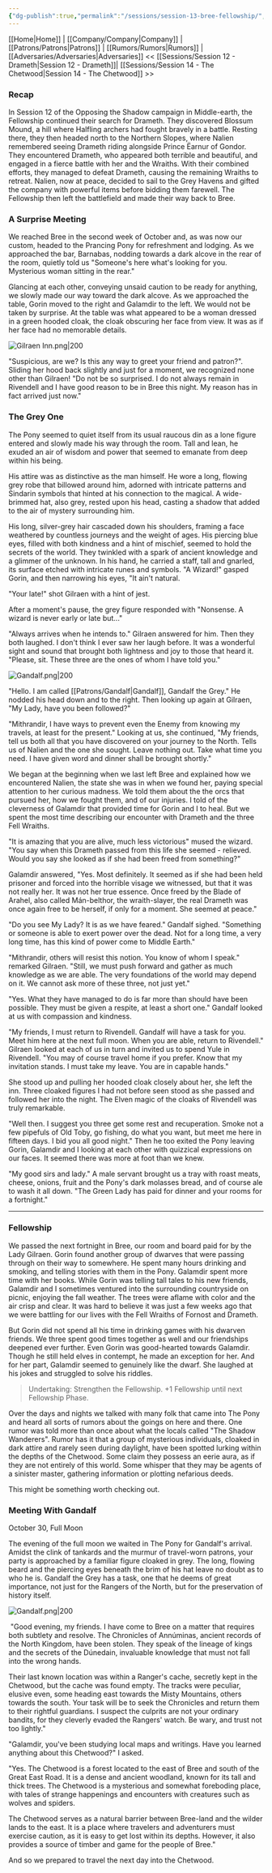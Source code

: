 ```yaml
---
{"dg-publish":true,"permalink":"/sessions/session-13-bree-fellowship/","tags":["TOR","tolkien","lord-of-the-rings","middle-earth"]}
---
```



[[Home\|Home]] | [[Company/Company\|Company]] | [[Patrons/Patrons\|Patrons]] | [[Rumors/Rumors\|Rumors]] | [[Adversaries/Adversaries\|Adversaries]]
<< [[Sessions/Session 12 - Drameth\|Session 12 - Drameth]]| [[Sessions/Session 14 - The Chetwood\|Session 14 - The Chetwood]] >>

### Recap
In Session 12 of the Opposing the Shadow campaign in Middle-earth, the Fellowship continued their search for Drameth. They discovered Blossum Mound, a hill where Halfling archers had fought bravely in a battle. Resting there, they then headed north to the Northern Slopes, where Nalien remembered seeing Drameth riding alongside Prince Ëarnur of Gondor. They encountered Drameth, who appeared both terrible and beautiful, and engaged in a fierce battle with her and the Wraiths. With their combined efforts, they managed to defeat Drameth, causing the remaining Wraiths to retreat. Nalien, now at peace, decided to sail to the Grey Havens and gifted the company with powerful items before bidding them farewell. The Fellowship then left the battlefield and made their way back to Bree.
### A Surprise Meeting
We reached Bree in the second week of October and, as was now our custom, headed to the Prancing Pony for refreshment and lodging. As we approached the bar, Barnabas, nodding towards a dark alcove in the rear of the room,  quietly told us "Someone's here what's looking for you. Mysterious woman sitting in the rear."

Glancing at each other, conveying unsaid caution to be ready for anything, we slowly made our way toward the dark alcove. As we approached the table, Gorin moved to the right and Galamdir to the left. We would not be taken by surprise. At the table was what appeared to be a woman dressed in a green hooded cloak, the cloak obscuring her face from view. It was as if her face had no memorable details.

![Gilraen Inn.png|200](/img/user/zz_assetts/Gilraen%20Inn.png)

"Suspicious, are we? Is this any way to greet your friend and patron?". Sliding her hood back slightly and just for a moment, we recognized none other than Gilraen! "Do not be so surprised. I do not always remain in Rivendell and I have good reason to be in Bree this night. My reason has in fact arrived just now."
### The Grey One
The Pony seemed to quiet itself from its usual raucous din as a lone figure entered and slowly made his way through the room. Tall and lean, he exuded an air of wisdom and power that seemed to emanate from deep within his being.

His attire was as distinctive as the man himself. He wore a long, flowing grey robe that billowed around him, adorned with intricate patterns and Sindarin symbols that hinted at his connection to the magical. A wide-brimmed hat, also grey, rested upon his head, casting a shadow that added to the air of mystery surrounding him.

His long, silver-grey hair cascaded down his shoulders, framing a face weathered by countless journeys and the weight of ages. His piercing blue eyes, filled with both kindness and a hint of mischief, seemed to hold the secrets of the world. They twinkled with a spark of ancient knowledge and a glimmer of the unknown. In his hand, he carried a staff, tall and gnarled, its surface etched with intricate runes and symbols. "A Wizard!" gasped Gorin, and then narrowing his eyes, "It ain't natural.

"Your late!" shot Gilraen with a hint of jest. 

After a moment's pause, the grey figure responded with "Nonsense. A wizard is never early or late but..."

"Always arrives when he intends to." Gilraen answered for him. Then they both laughed. I don't think I ever saw her laugh before. It was a wonderful sight and sound that brought both lightness and joy to those that heard it. "Please, sit. These three are the ones of whom I have told you."

![Gandalf.png|200](/img/user/zz_assetts/Gandalf.png)

"Hello. I am called [[Patrons/Gandalf\|Gandalf]], Gandalf the Grey." He nodded his head down and to the right. Then looking up again at Gilraen, "My Lady, have you been followed?"

"Mithrandir, I have ways to prevent even the Enemy from knowing my travels, at least for the present." Looking at us, she continued, "My friends, tell us both all that you have discovered on your journey to the North. Tells us of Nalien and the one she sought. Leave nothing out. Take what time you need. I have given word and dinner shall be brought shortly."

We began at the beginning when we last left Bree and explained how we encountered Nalien, the state she was in when we found her, paying special attention to her curious madness. We told them about the the orcs that pursued her, how we fought them, and of our injuries. I told of the cleverness of Galamdir that provided time for Gorin and I to heal. But we spent the most time describing our encounter with Drameth and the three Fell Wraiths.

"It is amazing that you are alive, much less victorious" mused the wizard. "You say when this Drameth passed from this life she seemed - relieved. Would you say she looked as if she had been freed from something?"

Galamdir answered, "Yes. Most definitely. It seemed as if she had been held prisoner and forced into the horrible visage we witnessed, but that it was not really her. It was not her true essence. Once freed by the Blade of Arahel, also called Mán-belthor, the wraith-slayer,  the real Drameth was once again free to be herself, if only for a moment. She seemed at peace."

"Do you see My Lady? It is as we have feared." Gandalf sighed. "Something or someone is able to exert power over the dead. Not for a long time, a very long time, has this kind of power come to Middle Earth."

"Mithrandir, others will resist this notion. You know of whom I speak." remarked Gilraen. "Still, we must push forward and gather as much knowledge as we are able. The very foundations of the world may depend on it. We cannot ask more of these three, not just yet."

"Yes. What they have managed to do is far more than should have been possible. They must be given a respite, at least a short one." Gandalf looked at us with compassion and kindness.

"My friends, I must return to Rivendell. Gandalf will have a task for you. Meet him here at the next full moon. When you are able, return to Rivendell." Gilraen looked at each of us in turn and invited us to spend Yule in Rivendell. "You may of course travel home if you prefer. Know that my invitation stands. I must take my leave. You are in capable hands."

She stood up and pulling her hooded cloak closely about her, she left the inn. Three cloaked figures I had not before seen stood as she passed and followed her into the night. The Elven magic of the cloaks of Rivendell was truly remarkable.

"Well then. I suggest you three get some rest and recuperation. Smoke not a few pipefuls of Old Toby, go fishing, do what you want, but meet me here in fifteen days. I bid you all good night." Then he too exited the Pony leaving Gorin, Galamdir and I looking at each other with quizzical expressions on our faces. It seemed there was more at foot than we knew.

"My good sirs and lady." A male servant  brought us a tray with roast meats, cheese, onions, fruit and the Pony's dark molasses bread, and of course ale to wash it all down. "The Green Lady has paid for dinner and your rooms for a fortnight."

---------------
### Fellowship

We passed the next fortnight in Bree, our room and board paid for by the Lady Gilraen. Gorin found another group of dwarves that were passing through on their way to somewhere. He spent many hours drinking and smoking, and telling stories with them in the Pony. Galamdir spent more time with her books. While Gorin was telling tall tales to his new friends, Galamdir and I sometimes ventured into the surrounding countryside on picnic, enjoying the fall weather. The trees were aflame with color and the air crisp and clear. It was hard to believe it was just a few weeks ago that we were battling for our lives with the Fell Wraiths of Fornost and Drameth.

But Gorin did not spend all his time in drinking games with his dwarven friends. We three spent good times together as well and our friendships deepened ever further. Even Gorin was good-hearted towards Galamdir. Though he still held elves in contempt, he made an exception for her. And for her part, Galamdir seemed to genuinely like the dwarf. She laughed at his jokes and struggled to solve his riddles.

> Undertaking: Strengthen the Fellowship. +1 Fellowship until next Fellowship Phase.

Over the days and nights we talked with many folk that came into The Pony and heard all sorts of rumors about the goings on here and there. One rumor was told more than once about what the locals called "The Shadow Wanderers". Rumor has it that a group of mysterious individuals, cloaked in dark attire and rarely seen during daylight, have been spotted lurking within the depths of the Chetwood. Some claim they possess an eerie aura, as if they are not entirely of this world. Some whisper that they may be agents of a sinister master, gathering information or plotting nefarious deeds. 

This might be something worth checking out.

### Meeting With Gandalf
October 30, Full Moon

The evening of the full moon we waited in The Pony for Gandalf's arrival. Amidst the clink of tankards and the murmur of travel-worn patrons, your party is approached by a familiar figure cloaked in grey. The long, flowing beard and the piercing eyes beneath the brim of his hat leave no doubt as to who he is. Gandalf the Grey has a task, one that he deems of great importance, not just for the Rangers of the North, but for the preservation of history itself.

![Gandalf.png|200](/img/user/zz_assetts/Gandalf.png)

 "Good evening, my friends. I have come to Bree on a matter that requires both subtlety and resolve. The Chronicles of Annúminas, ancient records of the North Kingdom, have been stolen. They speak of the lineage of kings and the secrets of the Dúnedain, invaluable knowledge that must not fall into the wrong hands.

Their last known location was within a Ranger's cache, secretly kept in the Chetwood, but the cache was found empty. The tracks were peculiar, elusive even, some heading east towards the Misty Mountains, others towards the south. Your task will be to seek the Chronicles and return them to their rightful guardians. I suspect the culprits are not your ordinary bandits, for they cleverly evaded the Rangers' watch. Be wary, and trust not too lightly."

"Galamdir, you've been studying local maps and writings. Have you learned anything about this Chetwood?" I asked.

"Yes. The Chetwood is a forest located to the east of Bree and south of the Great East Road. It is a dense and ancient woodland, known for its tall and thick trees. The Chetwood is a mysterious and somewhat foreboding place, with tales of strange happenings and encounters with creatures such as wolves and spiders.

The Chetwood serves as a natural barrier between Bree-land and the wilder lands to the east. It is a place where travelers and adventurers must exercise caution, as it is easy to get lost within its depths. However, it also provides a source of timber and game for the people of Bree."

And so we prepared to travel the next day into the Chetwood.

